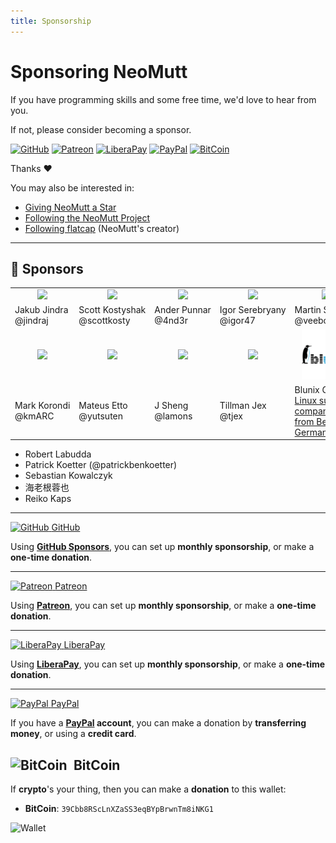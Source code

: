 ```yaml
---
title: Sponsorship
---
```


# Sponsoring NeoMutt

If you have programming skills and some free time, we'd love to hear from you.

If not, please consider becoming a sponsor.

<a href="https://github.com/sponsors/flatcap"><img alt="GitHub" width="32" src="/images/github-large.png"></a>
<a href="https://patreon.com/neomutt"><img alt="Patreon" width="32" src="/images/patreon.png"></a>
<a href="https://liberapay.com/flatcap"><img alt="LiberaPay" width="32" src="/images/liberapay.png"></a>
<a href="https://www.paypal.me/russon/"><img alt="PayPal" width="32" src="/images/paypal.png"></a>
<a href="#bitcoin"><img alt="BitCoin" width="32" src="/images/btc-logo.svg"></a>

Thanks :heart:

You may also be interested in:

- [Giving NeoMutt a Star](https://github.com/neomutt/neomutt/stargazers)
- [Following the NeoMutt Project](https://github.com/neomutt)
- [Following flatcap](https://github.com/flatcap) (NeoMutt's creator)

---

## :gem: Sponsors

<table>
  <tr>
    <td align="center"><a href="https://github.com/jindraj/"><img width="80" src="https://avatars.githubusercontent.com/u/1755070"></a></td>
    <td align="center"><a href="https://github.com/scottkosty/"><img width="80" src="https://avatars.githubusercontent.com/u/1149353"></a></td>
    <td align="center"><a href="https://github.com/4nd3r/"><img width="80" src="https://avatars.githubusercontent.com/u/7166727"></a></td>
    <td align="center"><a href="https://github.com/igor47/"><img width="80" src="https://avatars.githubusercontent.com/u/200575"></a></td>
    <td align="center"><a href="https://github.com/veebch/"><img width="80" src="https://avatars.githubusercontent.com/u/75116070"></a></td>
  </tr>
  <tr>
    <td>Jakub&nbsp;Jindra<br>@jindraj</td>    
    <td>Scott&nbsp;Kostyshak<br>@scottkosty</td> 
    <td>Ander&nbsp;Punnar<br>@4nd3r</td>      
    <td>Igor&nbsp;Serebryany<br>@igor47</td>     
    <td>Martin&nbsp;Spendiff<br>@veebch</td>     
  </tr>
  <tr>
    <td align="center"><a href="https://github.com/kmARC/"><img width="80" src="https://avatars.githubusercontent.com/u/6640417"></a></td>
    <td align="center"><a href="https://github.com/Yutsuten"><img width="80" src="https://avatars.githubusercontent.com/u/7322925"></a></td>
    <td align="center"><a href="https://github.com/lamons"><img width="80" src="https://avatars.githubusercontent.com/u/5617053"></a></td>
    <td align="center"><a href="https://github.com/tjex"><img width="80" src="https://avatars.githubusercontent.com/u/83029642"></a></td>
    <td align="center"><a href="https://www.blunix.com/"><img width="80" src="/images/sponsors/blunix.png"></a></td>
  </tr>
  <tr>
    <td>Mark&nbsp;Korondi<br>@kmARC</td>      
    <td>Mateus&nbsp;Etto<br>@yutsuten</td>   
    <td>J&nbsp;Sheng<br>@lamons</td>     
    <td>Tillman&nbsp;Jex<br>@tjex</td>       
    <td>Blunix&nbsp;GmbH<br><a href="https://www.blunix.com/">Linux support company<br>from Berlin, Germany</a></td>       
  </tr>
</table>

- Robert Labudda
- Patrick Koetter (@patrickbenkoetter)
- Sebastian Kowalczyk
- 海老根蓉也
- Reiko Kaps

---

<a href="https://github.com/sponsors/flatcap"><img alt="GitHub" width="48" src="/images/github-large.png"> <span class="big">GitHub</span></a>

Using **[GitHub Sponsors](https://github.com/sponsors/flatcap)**, you can set up **monthly sponsorship**, or make a **one-time donation**.

---

<a href="https://patreon.com/neomutt"><img alt="Patreon" width="48" src="/images/patreon.png"> <span class="big">Patreon</span></a>

Using **[Patreon](https://patreon.com/neomutt)**, you can set up **monthly sponsorship**, or make a **one-time donation**.

---

<a href="https://liberapay.com/flatcap"><img alt="LiberaPay" width="48" src="/images/liberapay.png"> <span class="big">LiberaPay</span></a>

Using **[LiberaPay](https://liberapay.com/flatcap)**, you can set up **monthly sponsorship**, or make a **one-time donation**.

---

<a href="https://www.paypal.me/russon/"><img alt="PayPal" width="48" src="/images/paypal.png"> <span class="big">PayPal</span></a>

If you have a **[PayPal](https://www.paypal.me/russon/) account**, you can make a donation by **transferring money**, or using a **credit card**.

## <img style="margin-right: 0.5em;" alt="BitCoin" width="48" src="/images/btc-logo.svg">BitCoin

If **crypto**'s your thing, then you can make a **donation** to this wallet:

- **BitCoin**: `39Cbb8RScLnXZaSS3eqBYpBrwnTm8iNKG1`

<img alt="Wallet" src="/images/btc-wallet.png">

